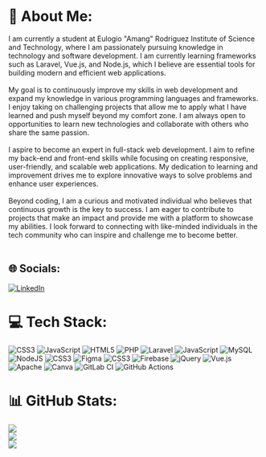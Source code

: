 # 💫 About Me:
I am currently a student at Eulogio "Amang" Rodriguez Institute of Science and Technology, where I am passionately pursuing knowledge in technology and software development. I am currently learning frameworks such as Laravel, Vue.js, and Node.js, which I believe are essential tools for building modern and efficient web applications.<br><br>My goal is to continuously improve my skills in web development and expand my knowledge in various programming languages and frameworks. I enjoy taking on challenging projects that allow me to apply what I have learned and push myself beyond my comfort zone. I am always open to opportunities to learn new technologies and collaborate with others who share the same passion.<br><br>I aspire to become an expert in full-stack web development. I aim to refine my back-end and front-end skills while focusing on creating responsive, user-friendly, and scalable web applications. My dedication to learning and improvement drives me to explore innovative ways to solve problems and enhance user experiences.<br><br>Beyond coding, I am a curious and motivated individual who believes that continuous growth is the key to success. I am eager to contribute to projects that make an impact and provide me with a platform to showcase my abilities. I look forward to connecting with like-minded individuals in the tech community who can inspire and challenge me to become better.<br><br>


## 🌐 Socials:
[![LinkedIn](https://img.shields.io/badge/LinkedIn-%230077B5.svg?logo=linkedin&logoColor=white)](https://linkedin.com/in/https://www.linkedin.com/in/jossel-rempis-16a2b5166/) 

# 💻 Tech Stack:
![CSS3](https://img.shields.io/badge/css3-%231572B6.svg?style=for-the-badge&logo=css3&logoColor=white) ![JavaScript](https://img.shields.io/badge/javascript-%23323330.svg?style=for-the-badge&logo=javascript&logoColor=%23F7DF1E) ![HTML5](https://img.shields.io/badge/html5-%23E34F26.svg?style=for-the-badge&logo=html5&logoColor=white) ![PHP](https://img.shields.io/badge/php-%23777BB4.svg?style=for-the-badge&logo=php&logoColor=white) ![Laravel](https://img.shields.io/badge/laravel-%23FF2D20.svg?style=for-the-badge&logo=laravel&logoColor=white) ![JavaScript](https://img.shields.io/badge/javascript-%23323330.svg?style=for-the-badge&logo=javascript&logoColor=%23F7DF1E) ![MySQL](https://img.shields.io/badge/mysql-4479A1.svg?style=for-the-badge&logo=mysql&logoColor=white) ![NodeJS](https://img.shields.io/badge/node.js-6DA55F?style=for-the-badge&logo=node.js&logoColor=white) ![CSS3](https://img.shields.io/badge/css3-%231572B6.svg?style=for-the-badge&logo=css3&logoColor=white) ![Figma](https://img.shields.io/badge/figma-%23F24E1E.svg?style=for-the-badge&logo=figma&logoColor=white) ![CSS3](https://img.shields.io/badge/css3-%231572B6.svg?style=for-the-badge&logo=css3&logoColor=white) ![Firebase](https://img.shields.io/badge/firebase-%23039BE5.svg?style=for-the-badge&logo=firebase) ![jQuery](https://img.shields.io/badge/jquery-%230769AD.svg?style=for-the-badge&logo=jquery&logoColor=white) ![Vue.js](https://img.shields.io/badge/vue.js-%2335495e.svg?style=for-the-badge&logo=vuedotjs&logoColor=%234FC08D) ![Apache](https://img.shields.io/badge/apache-%23D42029.svg?style=for-the-badge&logo=apache&logoColor=white) ![Canva](https://img.shields.io/badge/Canva-%2300C4CC.svg?style=for-the-badge&logo=Canva&logoColor=white) ![GitLab CI](https://img.shields.io/badge/gitlab%20CI-%23181717.svg?style=for-the-badge&logo=gitlab&logoColor=white) ![GitHub Actions](https://img.shields.io/badge/github%20actions-%232671E5.svg?style=for-the-badge&logo=githubactions&logoColor=white)
# 📊 GitHub Stats:
![](https://github-readme-stats.vercel.app/api?username=josselrempis02&theme=github_dark&hide_border=true&include_all_commits=true&count_private=true)<br/>
![](https://github-readme-streak-stats.herokuapp.com/?user=josselrempis02&theme=github_dark&hide_border=true)<br/>
![](https://github-readme-stats.vercel.app/api/top-langs/?username=josselrempis02&theme=github_dark&hide_border=true&include_all_commits=true&count_private=true&layout=compact)

<!-- Proudly created with GPRM ( https://gprm.itsvg.in ) -->
